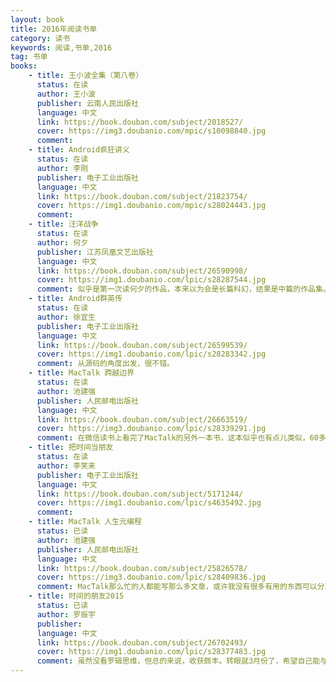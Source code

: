 ```yaml
---
layout: book
title: 2016年阅读书单
category: 读书
keywords: 阅读,书单,2016
tag: 书单
books: 
    - title: 王小波全集（第八卷）
      status: 在读
      author: 王小波
      publisher: 云南人民出版社
      language: 中文
      link: https://book.douban.com/subject/2018527/
      cover: https://img3.doubanio.com/mpic/s10098840.jpg
      comment: 
    - title: Android疯狂讲义
      status: 在读
      author: 李刚
      publisher: 电子工业出版社
      language: 中文
      link: https://book.douban.com/subject/21823754/
      cover: https://img1.doubanio.com/mpic/s28024443.jpg
      comment:
    - title: 汪洋战争
      status: 在读
      author: 何夕
      publisher: 江苏凤凰文艺出版社
      language: 中文
      link: https://book.douban.com/subject/26590998/
      cover: https://img1.doubanio.com/lpic/s28287544.jpg
      comment: 似乎是第一次读何夕的作品，本来以为会是长篇科幻，结果是中篇的作品集。看了一半（3-12），觉得似乎作者更看重故事后面的意义，有点儿像去年看的一本《美丽新世界》的感觉。
    - title: Android群英传
      status: 在读
      author: 徐宜生
      publisher: 电子工业出版社
      language: 中文
      link: https://book.douban.com/subject/26599539/
      cover: https://img1.doubanio.com/lpic/s28283342.jpg
      comment: 从源码的角度出发，很不错。
    - title: MacTalk 跨越边界
      status: 在读
      author: 池建强
      publisher: 人民邮电出版社
      language: 中文
      link: https://book.douban.com/subject/26663519/
      cover: https://img3.doubanio.com/lpic/s28339291.jpg
      comment: 在微信读书上看完了MacTalk的另外一本书，这本似乎也有点儿类似，60多篇相对独立的文章，试读了一小部分，后面需要18块，便没有买，也许下次还会回来看。
    - title: 把时间当朋友
      status: 在读
      author: 李笑来
      publisher: 电子工业出版社
      language: 中文
      link: https://book.douban.com/subject/5171244/
      cover: https://img1.doubanio.com/lpic/s4635492.jpg
      comment:
    - title: MacTalk 人生元编程
      status: 已读
      author: 池建强
      publisher: 人民邮电出版社
      language: 中文
      link: https://book.douban.com/subject/25826578/
      cover: https://img3.doubanio.com/lpic/s28409836.jpg
      comment: MacTalk那么忙的人都能写那么多文章，或许我没有很多有用的东西可以分享，但表达自我总是可以的。
    - title: 时间的朋友2015
      status: 已读
      author: 罗振宇
      publisher: 
      language: 中文
      link: https://book.douban.com/subject/26702493/
      cover: https://img1.doubanio.com/lpic/s28377483.jpg
      comment: 虽然没看罗辑思维，但总的来说，收获颇丰。转眼就3月份了，希望自己能与时间做朋友。
---
```





     
  
